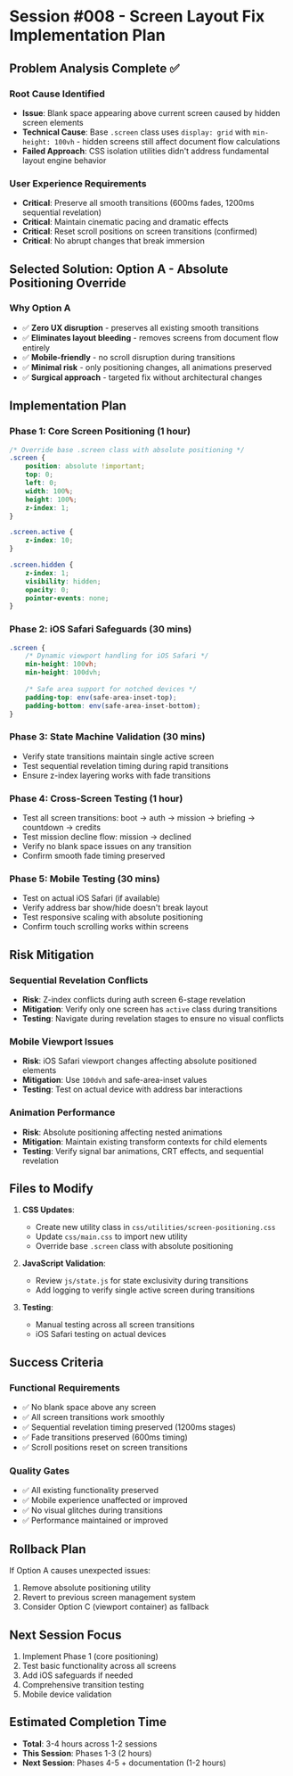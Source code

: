 # Session #008 - Screen Layout Fix Implementation Plan

## Problem Analysis Complete ✅

### Root Cause Identified
- **Issue**: Blank space appearing above current screen caused by hidden screen elements
- **Technical Cause**: Base `.screen` class uses `display: grid` with `min-height: 100vh` - hidden screens still affect document flow calculations
- **Failed Approach**: CSS isolation utilities didn't address fundamental layout engine behavior

### User Experience Requirements
- **Critical**: Preserve all smooth transitions (600ms fades, 1200ms sequential revelation)
- **Critical**: Maintain cinematic pacing and dramatic effects
- **Critical**: Reset scroll positions on screen transitions (confirmed)
- **Critical**: No abrupt changes that break immersion

## Selected Solution: Option A - Absolute Positioning Override

### Why Option A
- ✅ **Zero UX disruption** - preserves all existing smooth transitions
- ✅ **Eliminates layout bleeding** - removes screens from document flow entirely
- ✅ **Mobile-friendly** - no scroll disruption during transitions
- ✅ **Minimal risk** - only positioning changes, all animations preserved
- ✅ **Surgical approach** - targeted fix without architectural changes

## Implementation Plan

### Phase 1: Core Screen Positioning (1 hour)
```css
/* Override base .screen class with absolute positioning */
.screen {
    position: absolute !important;
    top: 0;
    left: 0;
    width: 100%;
    height: 100%;
    z-index: 1;
}

.screen.active {
    z-index: 10;
}

.screen.hidden {
    z-index: 1;
    visibility: hidden;
    opacity: 0;
    pointer-events: none;
}
```

### Phase 2: iOS Safari Safeguards (30 mins)
```css
.screen {
    /* Dynamic viewport handling for iOS Safari */
    min-height: 100vh;
    min-height: 100dvh;
    
    /* Safe area support for notched devices */
    padding-top: env(safe-area-inset-top);
    padding-bottom: env(safe-area-inset-bottom);
}
```

### Phase 3: State Machine Validation (30 mins)
- Verify state transitions maintain single active screen
- Test sequential revelation timing during rapid transitions
- Ensure z-index layering works with fade transitions

### Phase 4: Cross-Screen Testing (1 hour)
- Test all screen transitions: boot → auth → mission → briefing → countdown → credits
- Test mission decline flow: mission → declined
- Verify no blank space issues on any transition
- Confirm smooth fade timing preserved

### Phase 5: Mobile Testing (30 mins)
- Test on actual iOS Safari (if available)
- Verify address bar show/hide doesn't break layout
- Test responsive scaling with absolute positioning
- Confirm touch scrolling works within screens

## Risk Mitigation

### Sequential Revelation Conflicts
- **Risk**: Z-index conflicts during auth screen 6-stage revelation
- **Mitigation**: Verify only one screen has `active` class during transitions
- **Testing**: Navigate during revelation stages to ensure no visual conflicts

### Mobile Viewport Issues
- **Risk**: iOS Safari viewport changes affecting absolute positioned elements
- **Mitigation**: Use `100dvh` and safe-area-inset values
- **Testing**: Test on actual device with address bar interactions

### Animation Performance
- **Risk**: Absolute positioning affecting nested animations
- **Mitigation**: Maintain existing transform contexts for child elements
- **Testing**: Verify signal bar animations, CRT effects, and sequential revelation

## Files to Modify

1. **CSS Updates**:
   - Create new utility class in `css/utilities/screen-positioning.css`
   - Update `css/main.css` to import new utility
   - Override base `.screen` class with absolute positioning

2. **JavaScript Validation**:
   - Review `js/state.js` for state exclusivity during transitions
   - Add logging to verify single active screen during transitions

3. **Testing**:
   - Manual testing across all screen transitions
   - iOS Safari testing on actual devices

## Success Criteria

### Functional Requirements
- ✅ No blank space above any screen
- ✅ All screen transitions work smoothly
- ✅ Sequential revelation timing preserved (1200ms stages)
- ✅ Fade transitions preserved (600ms timing)
- ✅ Scroll positions reset on screen transitions

### Quality Gates
- ✅ All existing functionality preserved
- ✅ Mobile experience unaffected or improved
- ✅ No visual glitches during transitions
- ✅ Performance maintained or improved

## Rollback Plan

If Option A causes unexpected issues:
1. Remove absolute positioning utility
2. Revert to previous screen management system
3. Consider Option C (viewport container) as fallback

## Next Session Focus

1. Implement Phase 1 (core positioning)
2. Test basic functionality across all screens
3. Add iOS safeguards if needed
4. Comprehensive transition testing
5. Mobile device validation

## Estimated Completion Time
- **Total**: 3-4 hours across 1-2 sessions
- **This Session**: Phases 1-3 (2 hours)
- **Next Session**: Phases 4-5 + documentation (1-2 hours)
